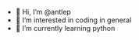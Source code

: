 - 👋 Hi, I’m @antlep
- 👀 I’m interested in coding in general
- 🌱 I’m currently learning python

<!---
antlep/antlep is a ✨ special ✨ repository because its `README.md` (this file) appears on your GitHub profile.
You can click the Preview link to take a look at your changes.
--->
